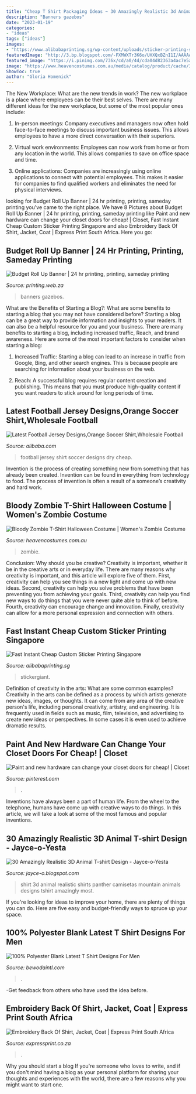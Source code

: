 ```yaml
---
title: "Cheap T Shirt Packaging Ideas ~ 30 Amazingly Realistic 3d Animal T-shirt Design"
description: "Banners gazebos"
date: "2023-01-19"
categories:
- "ideas"
tags: ["ideas"]
images:
- "https://www.alibabaprinting.sg/wp-content/uploads/sticker-printing-singapore.jpg"
featuredImage: "http://3.bp.blogspot.com/-FXMWXTr3K6o/UHXQxBZnI1I/AAAAAAAALQM/9dWO1SZt5q4/s1600/realistic-3d-animal-t-shirt-design-21.jpg"
featured_image: "https://i.pinimg.com/736x/cd/a0/4d/cda04d82363a4ac7e5a0ce74aa3dd950.jpg"
image: "https://www.heavencostumes.com.au/media/catalog/product/cache/3ca7c4de79fd9294a778cbfdebc9dde4/s/m/smf-44372-womens-zombie-printed-gruesome-blood-splatter-halloween-shirt-top.jpg"
ShowToc: true
author: "Gloria Homenick"
---
```



The New Workplace: What are the new trends in work?
The new workplace is a place where employees can be their best selves. There are many different ideas for the new workplace, but some of the most popular ones include:
1. In-person meetings: Company executives and managers now often hold face-to-face meetings to discuss important business issues. This allows employees to have a more direct conversation with their superiors.

2. Virtual work environments: Employees can now work from home or from any location in the world. This allows companies to save on office space and time.

3. Online applications: Companies are increasingly using online applications to connect with potential employees. This makes it easier for companies to find qualified workers and eliminates the need for physical interviews.

	

		
looking for Budget Roll Up Banner | 24 hr printing, printing, sameday printing you've came to the right place. We have 8 Pictures about Budget Roll Up Banner | 24 hr printing, printing, sameday printing like Paint and new hardware can change your closet doors for cheap! | Closet, Fast Instant Cheap Custom Sticker Printing Singapore and also Embroidery Back Of Shirt, Jacket, Coat | Express Print South Africa. Here you go:
		
    
## Budget Roll Up Banner | 24 Hr Printing, Printing, Sameday Printing

<img loading=lazy src="https://www.printing.web.za/wp-content/uploads/2017/05/roll-up-banner-600x600.jpeg" onerror="this.onerror=null;this.src='https://tse4.mm.bing.net/th?id=OIP.lOh9zdfUVxaGKiM1DRVluwHaHa&amp;pid=15.1';" alt="Budget Roll Up Banner | 24 hr printing, printing, sameday printing">

_Source: printing.web.za_

>banners gazebos. 

	

What are the Benefits of Starting a Blog?: What are some benefits to starting a blog that you may not have considered before?
Starting a blog can be a great way to provide information and insights to your readers. It can also be a helpful resource for you and your business. There are many benefits to starting a blog, including increased traffic, Reach, and brand awareness. Here are some of the most important factors to consider when starting a blog: 
1. Increased Traffic: Starting a blog can lead to an increase in traffic from Google, Bing, and other search engines. This is because people are searching for information about your business on the web. 

2. Reach: A successful blog requires regular content creation and publishing. This means that you must produce high-quality content if you want readers to stick around for long periods of time.

    
## Latest Football Jersey Designs,Orange Soccer Shirt,Wholesale Football

<img loading=lazy src="https://sc02.alicdn.com/kf/HTB1Sci9QpXXXXboXpXXq6xXFXXXw/201245352/HTB1Sci9QpXXXXboXpXXq6xXFXXXw.jpg" onerror="this.onerror=null;this.src='https://tse3.mm.bing.net/th?id=OIP.lTJ1FO0OkCI2SczMgF5y3QHaLH&amp;pid=15.1';" alt="Latest Football Jersey Designs,Orange Soccer Shirt,Wholesale Football">

_Source: alibaba.com_

>football jersey shirt soccer designs dry cheap. 

	

Invention is the process of creating something new from something that has already been created. Invention can be found in everything from technology to food. The process of invention is often a result of a someone’s creativity and hard work.

    
## Bloody Zombie T-Shirt Halloween Costume | Women&#039;s Zombie Costume

<img loading=lazy src="https://www.heavencostumes.com.au/media/catalog/product/cache/3ca7c4de79fd9294a778cbfdebc9dde4/s/m/smf-44372-womens-zombie-printed-gruesome-blood-splatter-halloween-shirt-top.jpg" onerror="this.onerror=null;this.src='https://tse3.mm.bing.net/th?id=OIP.JMqwoKlmLnvnS1fBS3p9RgHaL2&amp;pid=15.1';" alt="Bloody Zombie T-Shirt Halloween Costume | Women&#039;s Zombie Costume">

_Source: heavencostumes.com.au_

>zombie. 

	

Conclusion: Why should you be creative?
Creativity is important, whether it be in the creative arts or in everyday life. There are many reasons why creativity is important, and this article will explore five of them. First, creativity can help you see things in a new light and come up with new ideas. Second, creativity can help you solve problems that have been preventing you from achieving your goals. Third, creativity can help you find new ways to do things that you were never quite able to think of before. Fourth, creativity can encourage change and innovation. Finally, creativity can allow for a more personal expression and connection with others.

    
## Fast Instant Cheap Custom Sticker Printing Singapore

<img loading=lazy src="https://www.alibabaprinting.sg/wp-content/uploads/sticker-printing-singapore.jpg" onerror="this.onerror=null;this.src='https://tse3.mm.bing.net/th?id=OIP.HCS2D_NP1sEfM_gFQcQfcQHaE8&amp;pid=15.1';" alt="Fast Instant Cheap Custom Sticker Printing Singapore">

_Source: alibabaprinting.sg_

>stickergiant. 

	

Definition of creativity in the arts: What are some common examples?
Creativity in the arts can be defined as a process by which artists generate new ideas, images, or thoughts. It can come from any area of the creative person's life, including personal creativity, artistry, and engineering. It is frequently used in fields such as music, film, television, and advertising to create new ideas or perspectives. In some cases it is even used to achieve dramatic results.

    
## Paint And New Hardware Can Change Your Closet Doors For Cheap! | Closet

<img loading=lazy src="https://i.pinimg.com/736x/cd/a0/4d/cda04d82363a4ac7e5a0ce74aa3dd950.jpg" onerror="this.onerror=null;this.src='https://tse4.mm.bing.net/th?id=OIP.DFaAww_26Mezpj9E7irktAHaJ3&amp;pid=15.1';" alt="Paint and new hardware can change your closet doors for cheap! | Closet">

_Source: pinterest.com_

>. 

	

Inventions have always been a part of human life. From the wheel to the telephone, humans have come up with creative ways to do things. In this article, we will take a look at some of the most famous and popular inventions.

    
## 30 Amazingly Realistic 3D Animal T-shirt Design - Jayce-o-Yesta

<img loading=lazy src="http://3.bp.blogspot.com/-FXMWXTr3K6o/UHXQxBZnI1I/AAAAAAAALQM/9dWO1SZt5q4/s1600/realistic-3d-animal-t-shirt-design-21.jpg" onerror="this.onerror=null;this.src='https://tse4.mm.bing.net/th?id=OIP.hc7SudRvRYsNEcLM20Ib9wHaGd&amp;pid=15.1';" alt="30 Amazingly Realistic 3D Animal T-shirt Design - Jayce-o-Yesta">

_Source: jayce-o.blogspot.com_

>shirt 3d animal realistic shirts panther camisetas mountain animals designs tshirt amazingly most. 

	

If you're looking for ideas to improve your home, there are plenty of things you can do. Here are five easy and budget-friendly ways to spruce up your space.

    
## 100% Polyester Blank Latest T Shirt Designs For Men

<img loading=lazy src="https://bewodaintl.com/wp-content/uploads/2020/04/100-Polyester-blank-latest-tshirt-designs-for-men-1.jpg" onerror="this.onerror=null;this.src='https://tse2.mm.bing.net/th?id=OIP.SPOGa2bkT1w2qHH9vZoaJgHaJd&amp;pid=15.1';" alt="100% Polyester Blank Latest T Shirt Designs For Men">

_Source: bewodaintl.com_

>. 

	

-Get feedback from others who have used the idea before.

    
## Embroidery Back Of Shirt, Jacket, Coat | Express Print South Africa

<img loading=lazy src="https://expressprint.co.za/wp-content/uploads/2020/01/express-print-87-262x300.jpg" onerror="this.onerror=null;this.src='https://tse2.mm.bing.net/th?id=OIP._jtixuVBDfmDCpst3VCcxQAAAA&amp;pid=15.1';" alt="Embroidery Back Of Shirt, Jacket, Coat | Express Print South Africa">

_Source: expressprint.co.za_

>. 

	

Why you should start a blog
If you're someone who loves to write, and if you don't mind having a blog as your personal platform for sharing your thoughts and experiences with the world, there are a few reasons why you might want to start one.

